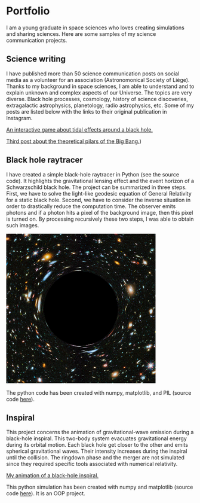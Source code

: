 # Portfolio 

I am a young graduate in space sciences who loves creating simulations and sharing sciences. Here are some samples of my science communication projects.

## Science writing

I have published more than 50 science communication posts on social media as a volunteer for an association (Astronomonical Society of Liège). Thanks to my background in space sciences, I am able to understand and to explain unknown and complex aspects of our Universe. The topics are very diverse. Black hole processes, cosmology, history of science discoveries, extragalactic astrophysics, planetology, radio astrophysics, etc. Some of my posts are listed below with the links to their original publication in Instagram.

[An interactive game about tidal effects around a black hole.](https://www.instagram.com/p/CtXUSd1NTRk/?img_index=1)

[Third post about the theoretical pilars of the Big Bang.](https://www.instagram.com/p/CwLMLtFNDy-/?img_index=1))

## Black hole raytracer

I have created a simple black-hole raytracer in Python (see the source code). It highlights the gravitational lensing effect and the event horizon of a Schwarzschild black hole. The project can be summarized in three steps. First, we have to solve the light-like geodesic equation of General Relativity for a static black hole. Second, we have to consider the inverse situation in order to drastically reduce the computation time. The observer emits photons and if a photon hits a pixel of the background image, then this pixel is turned on. By processing recursively these two steps, I was able to obtain such images.

![A stellar Schwarzschild black hole in space. The background image is the famous Hubble field.](https://github.com/ipfungi/Portfolio/blob/main/raytracer.png "A stellar Schwarzschild black hole in space. The background image is the famous Hubble field.")

The python code has been created with numpy, matplotlib, and PIL (source code [here](https://github.com/ipfungi/Black-hole-raytracer)).  

## Inspiral

This project concerns the animation of gravitational-wave emission during a black-hole inspiral. This two-body system evacuates gravitational energy during its orbital motion. Each black hole get closer to the other and emits spherical gravitational waves. Their intensity increases during the inspiral until the collision. The ringdown phase and the merger are not simulated since they required specific tools associated with numerical relativity. 

[My animation of a black-hole inspiral.](https://www.instagram.com/p/C1hLxmXN2Y1/)

This python simulation has been created with numpy and matplotlib (source code [here](https://github.com/ipfungi/binary-merger)). It is an OOP project. 


